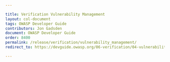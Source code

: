 ```yaml
---

title: Verification Vulnerability Management
layout: col-document
tags: OWASP Developer Guide
contributors: Jon Gadsden
document: OWASP Developer Guide
order: 8400
permalink: /release/verification/vulnerability_management/
redirect_to: https://devguide.owasp.org/06-verification/04-vulnerability-management/

---
```

